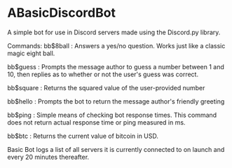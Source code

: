 # ABasicDiscordBot
A simple bot for use in Discord servers made using the Discord.py library.

Commands:
  bb$8ball : Answers a yes/no question. Works just like a classic magic eight ball.
  
  bb$guess : Prompts the message author to guess a number between 1 and 10, then replies as to whether or not the user's guess was
             correct.
  
  bb$square : Returns the squared value of the user-provided number
  
  bb$hello : Prompts the bot to return the message author's friendly greeting
  
  bb$ping : Simple means of checking bot response times. This command does not return actual response time or ping measured in ms.
  
  bb$btc : Returns the current value of bitcoin in USD.


Basic Bot logs a list of all servers it is currently connected to on launch and every 20 minutes thereafter.
